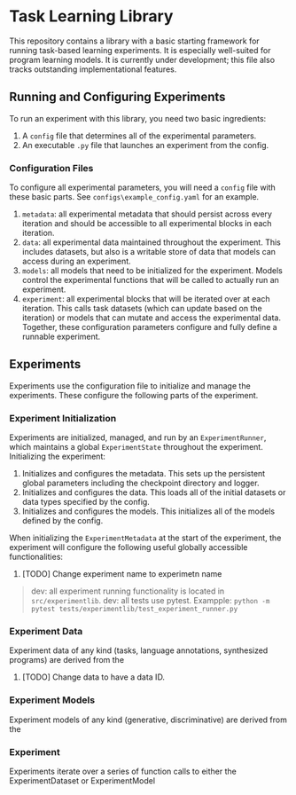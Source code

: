 
# Task Learning Library
This repository contains a library with a basic starting framework for running task-based learning experiments. It is especially well-suited for program learning models.
It is currently under development; this file also tracks outstanding implementational features.

## Running and Configuring Experiments
To run an experiment with this library, you need two basic ingredients:
1. A `config` file that determines all of the experimental parameters.
2. An executable `.py` file that launches an experiment from the config.

### Configuration Files
To configure all experimental parameters, you will need a `config` file with these basic parts. See `configs\example_config.yaml` for an example.
1. `metadata`: all experimental metadata that should persist across every iteration and should be accessible to all experimental blocks in each iteration.
2. `data`: all experimental data maintained throughout the experiment. This includes datasets, but also is a writable store of data that models can access during an experiment.
3. `models`: all models that need to be initialized for the experiment. Models control the experimental functions that will be called to actually run an experiment.
4. `experiment`: all experimental blocks that will be iterated over at each iteration. This calls task datasets (which can update based on the iteration) or models that can mutate and access the experimental data.
Together, these configuration parameters configure and fully define a runnable experiment.

## Experiments
Experiments use the configuration file to initialize and manage the experiments. These configure the following parts of the experiment.

### Experiment Initialization
Experiments are initialized, managed, and run by an `ExperimentRunner`, which maintains a global `ExperimentState` throughout the experiment. 
Initializing the experiment:
1. Initializes and configures the metadata. This sets up the persistent global parameters including the checkpoint directory and logger.
2. Initializes and configures the data. This loads all of the initial datasets or data types specified by the config.
3. Initializes and configures the models. This initializes all of the models defined by the config.

When initializing the `ExperimentMetadata` at the start of the experiment, the experiment will configure the following useful globally accessible functionalities:
1. [TODO] Change experiment name to experimetn name

> dev: all experiment running functionality is located in `src/experimentlib`.
> dev: all tests use pytest. Exampple: `python -m pytest tests/experimentlib/test_experiment_runner.py`
### Experiment Data
Experiment data of any kind (tasks, language annotations, synthesized programs) are derived from the 
1. [TODO] Change data to have a data ID.

### Experiment Models
Experiment models of any kind (generative, discriminative) are derived from the 

### Experiment
Experiments iterate over a series of function calls to either the ExperimentDataset or ExperimentModel 



